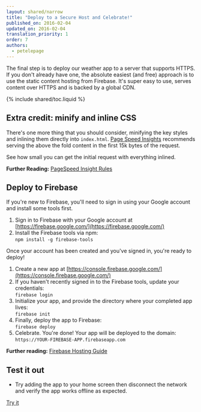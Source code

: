 ```yaml
---
layout: shared/narrow
title: "Deploy to a Secure Host and Celebrate!"
published_on: 2016-02-04
updated_on: 2016-02-04
translation_priority: 1
order: 7
authors:
  - petelepage
---
```


<p class="intro">
The final step is to deploy our weather app to a server that supports HTTPS. If 
you don't already have one, the absolute easiest (and free) approach is to use
the static content hosting from Firebase. It's super easy to use, serves 
content over HTTPS and is backed by a global CDN.
</p>

{% include shared/toc.liquid %}

## Extra credit: minify and inline CSS

There's one more thing that you should consider, minifying the key styles and 
inlining them directly into `index.html`. 
[Page Speed Insights](https://developers.google.com/speed) recommends serving 
the above the fold content in the first 15k bytes of the request. 

See how small you can get the initial request with everything inlined. 

**Further Reading:** [PageSpeed Insight 
Rules](https://developers.google.com/speed/docs/insights/rules)

## Deploy to Firebase

If you're new to Firebase, you'll need to sign in using your Google account and install some 
tools first.

1. Sign in to Firebase with your Google account at
   [https://firebase.google.com/](https://firebase.google.com/)
1. Install the Firebase tools via npm:<br/>
   `npm install -g firebase-tools`

Once your account has been created and you've signed in, you're ready to 
deploy!

1. Create a new app at 
   [https://console.firebase.google.com/](https://console.firebase.google.com/)
1. If you haven't recently signed in to the Firebase tools, update your 
   credentials:<br/>
   `firebase login`
1. Initialize your app, and provide the directory where your completed app 
   lives:<br/>
   `firebase init`
1. Finally, deploy the app to Firebase:<br/>
   `firebase deploy`
1. Celebrate. You're done! Your app will be deployed to the domain:<br/> 
   `https://YOUR-FIREBASE-APP.firebaseapp.com`

**Further reading:** [Firebase Hosting 
Guide](https://firebase.google.com/docs/hosting/)

## Test it out

* Try adding the app to your home screen then disconnect the network and
verify the app works offline as expected.

<a href="https://weather-pwa-sample.firebaseapp.com/final/" class="mdl-button mdl-js-button mdl-button--raised mdl-button--colored">Try it</a>
